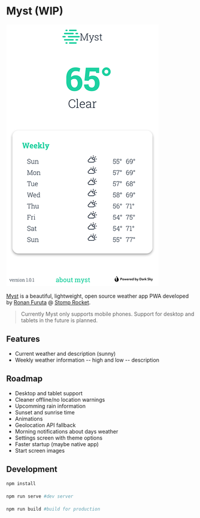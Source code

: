 # Myst (WIP)

![Myst home screen](./screenshot.PNG)

[Myst](https://myst.stomprocket.io) is a beautiful, lightweight, open source weather app PWA developed by [Ronan Furuta](https://brainstormincstudio.com) @ [Stomp Rocket](https://stomprocket.io).

> Currently Myst only supports mobile phones. Support for desktop and tablets in the future is planned.

## Features

- Current weather and description (sunny)
- Weekly weather information
  -- high and low
  -- description

## Roadmap

- Desktop and tablet support
- Cleaner offline/no location warnings
- Upcomming rain information
- Sunset and sunrise time
- Animations
- Geolocation API fallback
- Morning notifications about days weather
- Settings screen with theme options
- Faster startup (maybe native app)
- Start screen images

## Development

```bash
npm install

npm run serve #dev server

npm run build #build for production
```
